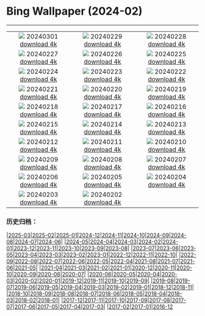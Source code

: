 # Bing Wallpaper (2024-02)
**************
| | | |
| :----: | :----: | :----: |
| ![](https://www.bing.com/th?id=OHR.LeapingSquirrel_EN-US3514581405_1920x1080.jpg) 20240301 [download 4k](https://www.bing.com/th?id=OHR.LeapingSquirrel_EN-US3514581405_UHD.jpg) | ![](https://www.bing.com/th?id=OHR.BamburghCastleUK_EN-US3358821704_1920x1080.jpg) 20240229 [download 4k](https://www.bing.com/th?id=OHR.BamburghCastleUK_EN-US3358821704_UHD.jpg) | ![](https://www.bing.com/th?id=OHR.PolarBearCubs_EN-US3160537454_1920x1080.jpg) 20240228 [download 4k](https://www.bing.com/th?id=OHR.PolarBearCubs_EN-US3160537454_UHD.jpg) |
| ![](https://www.bing.com/th?id=OHR.GrandCanyonWinter_EN-US3010552047_1920x1080.jpg) 20240227 [download 4k](https://www.bing.com/th?id=OHR.GrandCanyonWinter_EN-US3010552047_UHD.jpg) | ![](https://www.bing.com/th?id=OHR.WrightSculpture_EN-US2897504160_1920x1080.jpg) 20240226 [download 4k](https://www.bing.com/th?id=OHR.WrightSculpture_EN-US2897504160_UHD.jpg) | ![](https://www.bing.com/th?id=OHR.AlmondBloom_EN-US2721273642_1920x1080.jpg) 20240225 [download 4k](https://www.bing.com/th?id=OHR.AlmondBloom_EN-US2721273642_UHD.jpg) |
| ![](https://www.bing.com/th?id=OHR.HaghartsinMonastery_EN-US2523109486_1920x1080.jpg) 20240224 [download 4k](https://www.bing.com/th?id=OHR.HaghartsinMonastery_EN-US2523109486_UHD.jpg) | ![](https://www.bing.com/th?id=OHR.BrightonBoxes_EN-US7951266383_1920x1080.jpg) 20240223 [download 4k](https://www.bing.com/th?id=OHR.BrightonBoxes_EN-US7951266383_UHD.jpg) | ![](https://www.bing.com/th?id=OHR.YosemiteFirefall_EN-US8169903146_1920x1080.jpg) 20240222 [download 4k](https://www.bing.com/th?id=OHR.YosemiteFirefall_EN-US8169903146_UHD.jpg) |
| ![](https://www.bing.com/th?id=OHR.PeakDistrictNP_EN-US8094447567_1920x1080.jpg) 20240221 [download 4k](https://www.bing.com/th?id=OHR.PeakDistrictNP_EN-US8094447567_UHD.jpg) | ![](https://www.bing.com/th?id=OHR.LincolnSunset_EN-US8001542624_1920x1080.jpg) 20240220 [download 4k](https://www.bing.com/th?id=OHR.LincolnSunset_EN-US8001542624_UHD.jpg) | ![](https://www.bing.com/th?id=OHR.DominicaWhales_EN-US7918259144_1920x1080.jpg) 20240219 [download 4k](https://www.bing.com/th?id=OHR.DominicaWhales_EN-US7918259144_UHD.jpg) |
| ![](https://www.bing.com/th?id=OHR.AileyUptown_EN-US7790191198_1920x1080.jpg) 20240218 [download 4k](https://www.bing.com/th?id=OHR.AileyUptown_EN-US7790191198_UHD.jpg) | ![](https://www.bing.com/th?id=OHR.BackyardBird_EN-US8255123787_1920x1080.jpg) 20240217 [download 4k](https://www.bing.com/th?id=OHR.BackyardBird_EN-US8255123787_UHD.jpg) | ![](https://www.bing.com/th?id=OHR.HippopotamusDay_EN-US7629909300_1920x1080.jpg) 20240216 [download 4k](https://www.bing.com/th?id=OHR.HippopotamusDay_EN-US7629909300_UHD.jpg) |
| ![](https://www.bing.com/th?id=OHR.BowingCrane_EN-US7534977512_1920x1080.jpg) 20240215 [download 4k](https://www.bing.com/th?id=OHR.BowingCrane_EN-US7534977512_UHD.jpg) | ![](https://www.bing.com/th?id=OHR.MarignyBeads_EN-US7464992774_1920x1080.jpg) 20240214 [download 4k](https://www.bing.com/th?id=OHR.MarignyBeads_EN-US7464992774_UHD.jpg) | ![](https://www.bing.com/th?id=OHR.GiantTortoise_EN-US7034846255_1920x1080.jpg) 20240213 [download 4k](https://www.bing.com/th?id=OHR.GiantTortoise_EN-US7034846255_UHD.jpg) |
| ![](https://www.bing.com/th?id=OHR.FolegandrosGreece_EN-US6921652492_1920x1080.jpg) 20240212 [download 4k](https://www.bing.com/th?id=OHR.FolegandrosGreece_EN-US6921652492_UHD.jpg) | ![](https://www.bing.com/th?id=OHR.ChinaDragon_EN-US6781838142_1920x1080.jpg) 20240211 [download 4k](https://www.bing.com/th?id=OHR.ChinaDragon_EN-US6781838142_UHD.jpg) | ![](https://www.bing.com/th?id=OHR.PegadungRocks_EN-US6654823877_1920x1080.jpg) 20240210 [download 4k](https://www.bing.com/th?id=OHR.PegadungRocks_EN-US6654823877_UHD.jpg) |
| ![](https://www.bing.com/th?id=OHR.MtHoodOregon_EN-US8773825867_1920x1080.jpg) 20240209 [download 4k](https://www.bing.com/th?id=OHR.MtHoodOregon_EN-US8773825867_UHD.jpg) | ![](https://www.bing.com/th?id=OHR.StJamesPool_EN-US8700038796_1920x1080.jpg) 20240208 [download 4k](https://www.bing.com/th?id=OHR.StJamesPool_EN-US8700038796_UHD.jpg) | ![](https://www.bing.com/th?id=OHR.LakeTahoeRock_EN-US8513392756_1920x1080.jpg) 20240207 [download 4k](https://www.bing.com/th?id=OHR.LakeTahoeRock_EN-US8513392756_UHD.jpg) |
| ![](https://www.bing.com/th?id=OHR.WesternMonarchs_EN-US8386035297_1920x1080.jpg) 20240206 [download 4k](https://www.bing.com/th?id=OHR.WesternMonarchs_EN-US8386035297_UHD.jpg) | ![](https://www.bing.com/th?id=OHR.DevetashkaCave_EN-US7989247628_1920x1080.jpg) 20240205 [download 4k](https://www.bing.com/th?id=OHR.DevetashkaCave_EN-US7989247628_UHD.jpg) | ![](https://www.bing.com/th?id=OHR.VeniceCarnival_EN-US7857642609_1920x1080.jpg) 20240204 [download 4k](https://www.bing.com/th?id=OHR.VeniceCarnival_EN-US7857642609_UHD.jpg) |
| ![](https://www.bing.com/th?id=OHR.AlpineMarmot_EN-US6895103237_1920x1080.jpg) 20240203 [download 4k](https://www.bing.com/th?id=OHR.AlpineMarmot_EN-US6895103237_UHD.jpg) | ![](https://www.bing.com/th?id=OHR.DizzyGillespie_EN-US7637800342_1920x1080.jpg) 20240202 [download 4k](https://www.bing.com/th?id=OHR.DizzyGillespie_EN-US7637800342_UHD.jpg) |  |

### 历史归档：

|[2025-03](2025-03/2025-03.md)|[2025-02](2025-02/2025-02.md)|[2025-01](2025-01/2025-01.md)|[2024-12](2024-12/2024-12.md)|[2024-11](2024-11/2024-11.md)|[2024-10](2024-10/2024-10.md)|[2024-09](2024-09/2024-09.md)|[2024-08](2024-08/2024-08.md)|[2024-07](2024-07/2024-07.md)|[2024-06](2024-06/2024-06.md)|
|[2024-05](2024-05/2024-05.md)|[2024-04](2024-04/2024-04.md)|[2024-03](2024-03/2024-03.md)|[2024-02](2024-02/2024-02.md)|[2024-01](2024-01/2024-01.md)|[2023-12](2023-12/2023-12.md)|[2023-11](2023-11/2023-11.md)|[2023-10](2023-10/2023-10.md)|[2023-09](2023-09/2023-09.md)|[2023-08](2023-08/2023-08.md)|
|[2023-07](2023-07/2023-07.md)|[2023-06](2023-06/2023-06.md)|[2023-05](2023-05/2023-05.md)|[2023-04](2023-04/2023-04.md)|[2023-03](2023-03/2023-03.md)|[2023-02](2023-02/2023-02.md)|[2023-01](2023-01/2023-01.md)|[2022-12](2022-12/2022-12.md)|[2022-11](2022-11/2022-11.md)|[2022-10](2022-10/2022-10.md)|
|[2022-09](2022-09/2022-09.md)|[2022-08](2022-08/2022-08.md)|[2022-07](2022-07/2022-07.md)|[2022-06](2022-06/2022-06.md)|[2022-05](2022-05/2022-05.md)|[2022-04](2022-04/2022-04.md)|[2021-08](2021-08/2021-08.md)|[2021-07](2021-07/2021-07.md)|[2021-06](2021-06/2021-06.md)|[2021-05](2021-05/2021-05.md)|
|[2021-04](2021-04/2021-04.md)|[2021-03](2021-03/2021-03.md)|[2021-02](2021-02/2021-02.md)|[2021-01](2021-01/2021-01.md)|[2020-12](2020-12/2020-12.md)|[2020-11](2020-11/2020-11.md)|[2020-10](2020-10/2020-10.md)|[2020-09](2020-09/2020-09.md)|[2020-08](2020-08/2020-08.md)|[2020-07](2020-07/2020-07.md)|
|[2020-06](2020-06/2020-06.md)|[2020-05](2020-05/2020-05.md)|[2020-04](2020-04/2020-04.md)|[2020-03](2020-03/2020-03.md)|[2020-02](2020-02/2020-02.md)|[2020-01](2020-01/2020-01.md)|[2019-12](2019-12/2019-12.md)|[2019-11](2019-11/2019-11.md)|[2019-10](2019-10/2019-10.md)|[2019-09](2019-09/2019-09.md)|
|[2019-08](2019-08/2019-08.md)|[2019-07](2019-07/2019-07.md)|[2019-06](2019-06/2019-06.md)|[2019-05](2019-05/2019-05.md)|[2019-04](2019-04/2019-04.md)|[2019-03](2019-03/2019-03.md)|[2019-02](2019-02/2019-02.md)|[2019-01](2019-01/2019-01.md)|[2018-12](2018-12/2018-12.md)|[2018-11](2018-11/2018-11.md)|
|[2018-10](2018-10/2018-10.md)|[2018-09](2018-09/2018-09.md)|[2018-08](2018-08/2018-08.md)|[2018-07](2018-07/2018-07.md)|[2018-06](2018-06/2018-06.md)|[2018-05](2018-05/2018-05.md)|[2018-04](2018-04/2018-04.md)|[2018-03](2018-03/2018-03.md)|[2018-02](2018-02/2018-02.md)|[2018-01](2018-01/2018-01.md)|
|[2017-12](2017-12/2017-12.md)|[2017-11](2017-11/2017-11.md)|[2017-10](2017-10/2017-10.md)|[2017-09](2017-09/2017-09.md)|[2017-08](2017-08/2017-08.md)|[2017-07](2017-07/2017-07.md)|[2017-06](2017-06/2017-06.md)|[2017-05](2017-05/2017-05.md)|[2017-04](2017-04/2017-04.md)|[2017-03](2017-03/2017-03.md)|
|[2017-02](2017-02/2017-02.md)|[2017-01](2017-01/2017-01.md)|[2016-12](2016-12/2016-12.md)